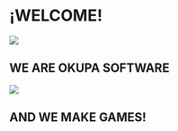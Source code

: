 
<p style="text-align:center">
  <H1>¡WELCOME!</H1>
   <img src="https://user-images.githubusercontent.com/91082053/134040345-e32f7f9d-7cc1-4acb-bca5-1bc76c0b22bc.jpeg">
  <H2>WE ARE OKUPA SOFTWARE</H2>
  <img src="https://thumbs.gfycat.com/DifferentFlashyFeline-max-1mb.gif">
   <H2>AND WE MAKE GAMES!</H2>
</p>








